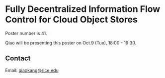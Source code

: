 # Fully Decentralized Information Flow Control for Cloud Object Stores

Poster number is 41.

Qiao will be presenting this poster on Oct.9 (Tue), 18:00 - 19:30.

## Contact

Email: qiaokang@rice.edu
